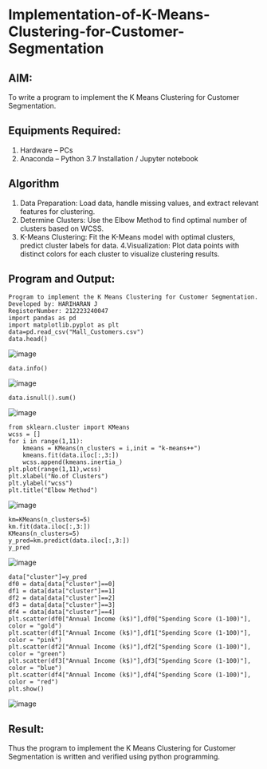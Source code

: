 # Implementation-of-K-Means-Clustering-for-Customer-Segmentation

## AIM:
To write a program to implement the K Means Clustering for Customer Segmentation.

## Equipments Required:
1. Hardware – PCs
2. Anaconda – Python 3.7 Installation / Jupyter notebook

## Algorithm
1. Data Preparation: Load data, handle missing values, and extract relevant features for clustering.
2. Determine Clusters: Use the Elbow Method to find optimal number of clusters based on WCSS.
3. K-Means Clustering: Fit the K-Means model with optimal clusters, predict cluster labels for data.
4.Visualization: Plot data points with distinct colors for each cluster to visualize clustering results. 

## Program and Output:
```
Program to implement the K Means Clustering for Customer Segmentation.
Developed by: HARIHARAN J
RegisterNumber: 212223240047
import pandas as pd 
import matplotlib.pyplot as plt 
data=pd.read_csv("Mall_Customers.csv")
data.head()
```
![image](https://github.com/user-attachments/assets/5a5445d9-8ac1-4a71-8d34-55ea7618d686)
```
data.info()
```
![image](https://github.com/user-attachments/assets/737c1c09-f215-426a-8947-88b15fcdcc85)
```
data.isnull().sum()
```
![image](https://github.com/user-attachments/assets/34865351-f35b-4bc3-b920-1abaa3b9728f)

```
from sklearn.cluster import KMeans
wcss = []
for i in range(1,11):
    kmeans = KMeans(n_clusters = i,init = "k-means++")
    kmeans.fit(data.iloc[:,3:])
    wcss.append(kmeans.inertia_)
plt.plot(range(1,11),wcss)
plt.xlabel("No.of Clusters")
plt.ylabel("wcss")
plt.title("Elbow Method")
```
![image](https://github.com/user-attachments/assets/85dcfd46-bc7f-40f7-89e2-3f03d3e8723a)
```
km=KMeans(n_clusters=5)
km.fit(data.iloc[:,3:])
KMeans(n_clusters=5)
y_pred=km.predict(data.iloc[:,3:])
y_pred
```
![image](https://github.com/user-attachments/assets/d5026ffe-c7da-47fe-8af8-27fd617deb3b)
```
data["cluster"]=y_pred
df0 = data[data["cluster"]==0]
df1 = data[data["cluster"]==1]
df2 = data[data["cluster"]==2]
df3 = data[data["cluster"]==3]
df4 = data[data["cluster"]==4]
plt.scatter(df0["Annual Income (k$)"],df0["Spending Score (1-100)"], color = "gold")
plt.scatter(df1["Annual Income (k$)"],df1["Spending Score (1-100)"], color = "pink")
plt.scatter(df2["Annual Income (k$)"],df2["Spending Score (1-100)"], color = "green")
plt.scatter(df3["Annual Income (k$)"],df3["Spending Score (1-100)"], color = "blue")
plt.scatter(df4["Annual Income (k$)"],df4["Spending Score (1-100)"], color = "red")
plt.show()
```
![image](https://github.com/user-attachments/assets/5eca2f62-9ecf-4226-bbd3-0b621edfdb2f)



## Result:
Thus the program to implement the K Means Clustering for Customer Segmentation is written and verified using python programming.
